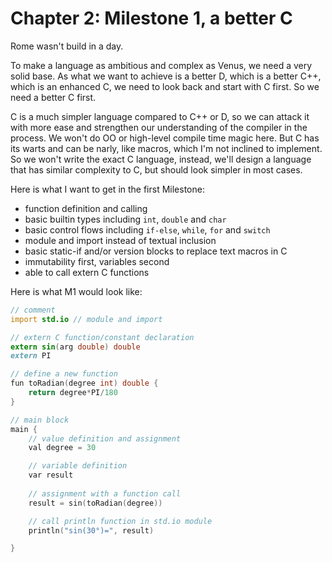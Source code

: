 # Chapter 2: Milestone 1, a better C

Rome wasn't build in a day.

To make a language as ambitious and complex as Venus, we need a very solid base. 
As what we want to achieve is a better D, which is a better C++, which is an enhanced C, we need to look back and start with C first. So we need a better C first.

C is a much simpler language compared to C++ or D, so we can attack it with more ease and strengthen our understanding of the compiler in the process. We won't do OO or high-level compile time magic here. But C has its warts and can be narly, like macros, which I'm not inclined to implement. So we won't write the exact C language, instead, we'll design a language that has similar complexity to C, but should look simpler in most cases.

Here is what I want to get in the first Milestone:

- function definition and calling
- basic builtin types including `int`, `double` and `char`
- basic control flows including `if-else`, `while`, `for` and `switch`
- module and import instead of textual inclusion
- basic static-if and/or version blocks to replace text macros in C
- immutability first, variables second
- able to call extern C functions

Here is what M1 would look like:

```d
// comment
import std.io // module and import

// extern C function/constant declaration
extern sin(arg double) double
extern PI

// define a new function
fun toRadian(degree int) double {
    return degree*PI/180
}

// main block
main {
    // value definition and assignment
    val degree = 30

    // variable definition
    var result
    
    // assignment with a function call
    result = sin(toRadian(degree))

    // call println function in std.io module
    println("sin(30°)=", result)

}
```
